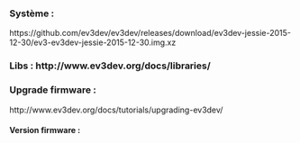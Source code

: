<h3>Système :</h3> https://github.com/ev3dev/ev3dev/releases/download/ev3dev-jessie-2015-12-30/ev3-ev3dev-jessie-2015-12-30.img.xz

<h3>Libs :</3> http://www.ev3dev.org/docs/libraries/

<h3>Upgrade firmware : </h3> http://www.ev3dev.org/docs/tutorials/upgrading-ev3dev/
<h4>Version firmware : </h4> 
